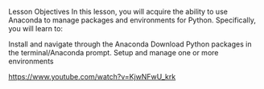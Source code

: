 Lesson Objectives
In this lesson, you will acquire the ability to use Anaconda to manage packages and environments for Python. Specifically, you will learn to:

Install and navigate through the Anaconda
Download Python packages in the terminal/Anaconda prompt.
Setup and manage one or more environments

https://www.youtube.com/watch?v=KjwNFwU_krk
